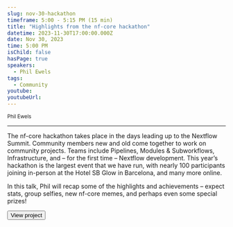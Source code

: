 ```yaml
---
slug: nov-30-hackathon
timeframe: 5:00 - 5:15 PM (15 min)
title: "Highlights from the nf-core hackathon"
datetime: 2023-11-30T17:00:00.000Z
date: Nov 30, 2023
time: 5:00 PM
isChild: false
hasPage: true
speakers:
  - Phil Ewels
tags:
  - Community
youtube: 
youtubeUrl: 
---
```

<div className="mb-4">
  <small className="typo-small">
    Phil Ewels
  </small>
</div>

<hr className="border-t border-gray-50 mb-4 opacity-20" />

The nf-core hackathon takes place in the days leading up to the Nextflow Summit. Community members new and old come together to work on community projects. Teams include Pipelines, Modules & Subworkflows, Infrastructure, and – for the first time – Nextflow development. This year’s hackathon is the largest event that we have run, with nearly 100 participants joining in-person at the Hotel SB Glow in Barcelona, and many more online.

In this talk, Phil will recap some of the highlights and achievements – expect stats, group selfies, new nf-core memes, and perhaps even some special prizes!

<div>
  <Button to="https://nf-co.re/events/2023/hackathon-november-2023/" variant="secondary" size="md" arrow>
    View project
  </Button>
</div>